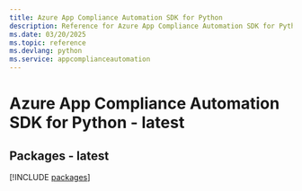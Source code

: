 ```yaml
---
title: Azure App Compliance Automation SDK for Python
description: Reference for Azure App Compliance Automation SDK for Python
ms.date: 03/20/2025
ms.topic: reference
ms.devlang: python
ms.service: appcomplianceautomation
---
```

# Azure App Compliance Automation SDK for Python - latest
## Packages - latest
[!INCLUDE [packages](app-compliance-automation-index.md)]
